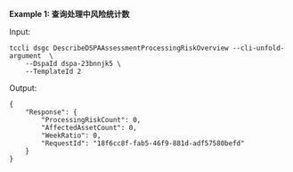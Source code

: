 **Example 1: 查询处理中风险统计数**



Input: 

```
tccli dsgc DescribeDSPAAssessmentProcessingRiskOverview --cli-unfold-argument  \
    --DspaId dspa-23bnnjk5 \
    --TemplateId 2
```

Output: 
```
{
    "Response": {
        "ProcessingRiskCount": 0,
        "AffectedAssetCount": 0,
        "WeekRatio": 0,
        "RequestId": "18f6cc8f-fab5-46f9-881d-adf57580befd"
    }
}
```

